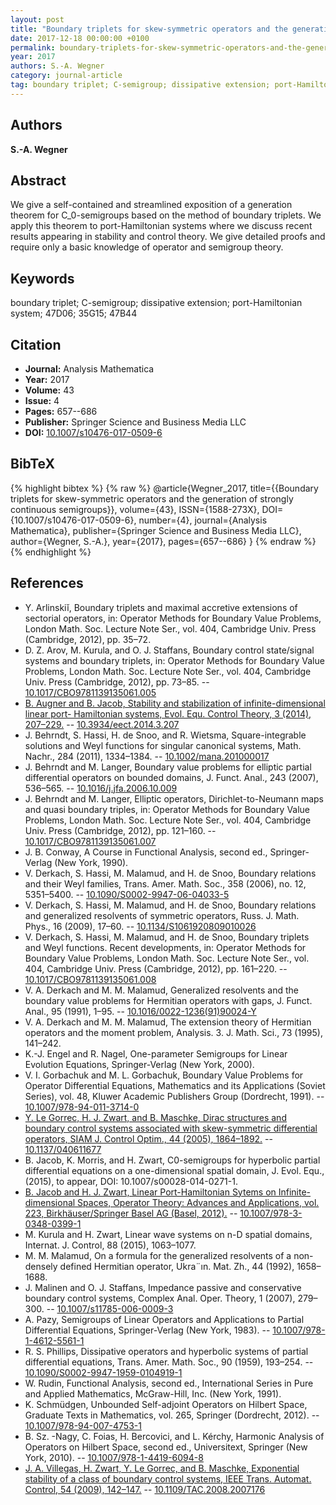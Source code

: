 ```yaml
---
layout: post
title: "Boundary triplets for skew-symmetric operators and the generation of strongly continuous semigroups"
date: 2017-12-18 00:00:00 +0100
permalink: boundary-triplets-for-skew-symmetric-operators-and-the-generation-of-strongly-continuous-semigroups
year: 2017
authors: S.-A. Wegner
category: journal-article
tag: boundary triplet; C-semigroup; dissipative extension; port-Hamiltonian system; 47D06; 35G15; 47B44
---
```

 
## Authors
**S.-A. Wegner**
 
## Abstract
We give a self-contained and streamlined exposition of a generation theorem for C_0-semigroups based on the method of boundary triplets. We apply this theorem to port-Hamiltonian systems where we discuss recent results appearing in stability and control theory. We give detailed proofs and require only a basic knowledge of operator and semigroup theory.
 
## Keywords
boundary triplet; C-semigroup; dissipative extension; port-Hamiltonian system; 47D06; 35G15; 47B44
 
## Citation
- **Journal:** Analysis Mathematica
- **Year:** 2017
- **Volume:** 43
- **Issue:** 4
- **Pages:** 657--686
- **Publisher:** Springer Science and Business Media LLC
- **DOI:** [10.1007/s10476-017-0509-6](https://doi.org/10.1007/s10476-017-0509-6)
 
## BibTeX
{% highlight bibtex %}
{% raw %}
@article{Wegner_2017,
  title={{Boundary triplets for skew-symmetric operators and the generation of strongly continuous semigroups}},
  volume={43},
  ISSN={1588-273X},
  DOI={10.1007/s10476-017-0509-6},
  number={4},
  journal={Analysis Mathematica},
  publisher={Springer Science and Business Media LLC},
  author={Wegner, S.-A.},
  year={2017},
  pages={657--686}
}
{% endraw %}
{% endhighlight %}
 
## References
- Y. Arlinskiĭ, Boundary triplets and maximal accretive extensions of sectorial operators, in: Operator Methods for Boundary Value Problems, London Math. Soc. Lecture Note Ser., vol. 404, Cambridge Univ. Press (Cambridge, 2012), pp. 35–72.
- D. Z. Arov, M. Kurula, and O. J. Staffans, Boundary control state/signal systems and boundary triplets, in: Operator Methods for Boundary Value Problems, London Math. Soc. Lecture Note Ser., vol. 404, Cambridge Univ. Press (Cambridge, 2012), pp. 73–85. -- [10.1017/CBO9781139135061.005](https://doi.org/10.1017/CBO9781139135061.005)
- [B. Augner and B. Jacob, Stability and stabilization of infinite-dimensional linear port- Hamiltonian systems, Evol. Equ. Control Theory, 3 (2014), 207–229.](stability-and-stabilization-of-infinite-dimensional-linear-port-hamiltonian-systems) -- [10.3934/eect.2014.3.207](https://doi.org/10.3934/eect.2014.3.207)
- J. Behrndt, S. Hassi, H. de Snoo, and R. Wietsma, Square-integrable solutions and Weyl functions for singular canonical systems, Math. Nachr., 284 (2011), 1334–1384. -- [10.1002/mana.201000017](https://doi.org/10.1002/mana.201000017)
- J. Behrndt and M. Langer, Boundary value problems for elliptic partial differential operators on bounded domains, J. Funct. Anal., 243 (2007), 536–565. -- [10.1016/j.jfa.2006.10.009](https://doi.org/10.1016/j.jfa.2006.10.009)
- J. Behrndt and M. Langer, Elliptic operators, Dirichlet-to-Neumann maps and quasi boundary triples, in: Operator Methods for Boundary Value Problems, London Math. Soc. Lecture Note Ser., vol. 404, Cambridge Univ. Press (Cambridge, 2012), pp. 121–160. -- [10.1017/CBO9781139135061.007](https://doi.org/10.1017/CBO9781139135061.007)
- J. B. Conway, A Course in Functional Analysis, second ed., Springer-Verlag (New York, 1990).
- V. Derkach, S. Hassi, M. Malamud, and H. de Snoo, Boundary relations and their Weyl families, Trans. Amer. Math. Soc., 358 (2006), no. 12, 5351–5400. -- [10.1090/S0002-9947-06-04033-5](https://doi.org/10.1090/S0002-9947-06-04033-5)
- V. Derkach, S. Hassi, M. Malamud, and H. de Snoo, Boundary relations and generalized resolvents of symmetric operators, Russ. J. Math. Phys., 16 (2009), 17–60. -- [10.1134/S1061920809010026](https://doi.org/10.1134/S1061920809010026)
- V. Derkach, S. Hassi, M. Malamud, and H. de Snoo, Boundary triplets and Weyl functions. Recent developments, in: Operator Methods for Boundary Value Problems, London Math. Soc. Lecture Note Ser., vol. 404, Cambridge Univ. Press (Cambridge, 2012), pp. 161–220. -- [10.1017/CBO9781139135061.008](https://doi.org/10.1017/CBO9781139135061.008)
- V. A. Derkach and M. M. Malamud, Generalized resolvents and the boundary value problems for Hermitian operators with gaps, J. Funct. Anal., 95 (1991), 1–95. -- [10.1016/0022-1236(91)90024-Y](https://doi.org/10.1016/0022-1236(91)90024-Y)
- V. A. Derkach and M. M. Malamud, The extension theory of Hermitian operators and the moment problem, Analysis. 3. J. Math. Sci., 73 (1995), 141–242.
- K.-J. Engel and R. Nagel, One-parameter Semigroups for Linear Evolution Equations, Springer-Verlag (New York, 2000).
- V. I. Gorbachuk and M. L. Gorbachuk, Boundary Value Problems for Operator Differential Equations, Mathematics and its Applications (Soviet Series), vol. 48, Kluwer Academic Publishers Group (Dordrecht, 1991). -- [10.1007/978-94-011-3714-0](https://doi.org/10.1007/978-94-011-3714-0)
- [Y. Le Gorrec, H. J. Zwart, and B. Maschke, Dirac structures and boundary control systems associated with skew-symmetric differential operators, SIAM J. Control Optim., 44 (2005), 1864–1892.](dirac-structures-and-boundary-control-systems-associated-with-skew-symmetric-differential-operators) -- [10.1137/040611677](https://doi.org/10.1137/040611677)
- B. Jacob, K. Morris, and H. Zwart, C0-semigroups for hyperbolic partial differential equations on a one-dimensional spatial domain, J. Evol. Equ., (2015), to appear, DOI: 10.1007/s00028-014-0271-1.
- [B. Jacob and H. J. Zwart, Linear Port-Hamiltonian Sytems on Infinite-dimensional Spaces, Operator Theory: Advances and Applications, vol. 223, Birkhäuser/Springer Basel AG (Basel, 2012).](linear-port-hamiltonian-systems-on-infinite-dimensional-spaces) -- [10.1007/978-3-0348-0399-1](https://doi.org/10.1007/978-3-0348-0399-1)
- M. Kurula and H. Zwart, Linear wave systems on n-D spatial domains, Internat. J. Control, 88 (2015), 1063–1077.
- M. M. Malamud, On a formula for the generalized resolvents of a non-densely defined Hermitian operator, Ukra¨ın. Mat. Zh., 44 (1992), 1658–1688.
- J. Malinen and O. J. Staffans, Impedance passive and conservative boundary control systems, Complex Anal. Oper. Theory, 1 (2007), 279–300. -- [10.1007/s11785-006-0009-3](https://doi.org/10.1007/s11785-006-0009-3)
- A. Pazy, Semigroups of Linear Operators and Applications to Partial Differential Equations, Springer-Verlag (New York, 1983). -- [10.1007/978-1-4612-5561-1](https://doi.org/10.1007/978-1-4612-5561-1)
- R. S. Phillips, Dissipative operators and hyperbolic systems of partial differential equations, Trans. Amer. Math. Soc., 90 (1959), 193–254. -- [10.1090/S0002-9947-1959-0104919-1](https://doi.org/10.1090/S0002-9947-1959-0104919-1)
- W. Rudin, Functional Analysis, second ed., International Series in Pure and Applied Mathematics, McGraw-Hill, Inc. (New York, 1991).
- K. Schmüdgen, Unbounded Self-adjoint Operators on Hilbert Space, Graduate Texts in Mathematics, vol. 265, Springer (Dordrecht, 2012). -- [10.1007/978-94-007-4753-1](https://doi.org/10.1007/978-94-007-4753-1)
- B. Sz. -Nagy, C. Foias, H. Bercovici, and L. Kérchy, Harmonic Analysis of Operators on Hilbert Space, second ed., Universitext, Springer (New York, 2010). -- [10.1007/978-1-4419-6094-8](https://doi.org/10.1007/978-1-4419-6094-8)
- [J. A. Villegas, H. Zwart, Y. Le Gorrec, and B. Maschke, Exponential stability of a class of boundary control systems, IEEE Trans. Automat. Control, 54 (2009), 142–147.](exponential-stability-of-a-class-of-boundary-control-systems) -- [10.1109/TAC.2008.2007176](https://doi.org/10.1109/TAC.2008.2007176)

